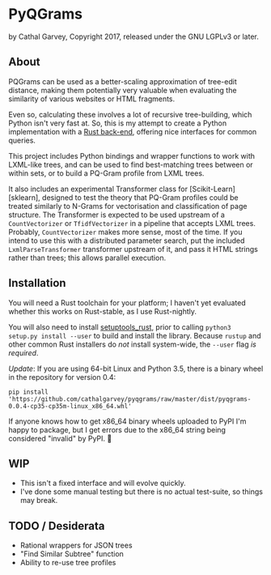 # PyQGrams
by Cathal Garvey, Copyright 2017, released under the GNU LGPLv3 or later.

## About
PQGrams can be used as a better-scaling approximation of tree-edit distance,
making them potentially very valuable when evaluating the similarity of
various websites or HTML fragments.

Even so, calculating these involves a lot of recursive tree-building,
which Python isn't very fast at. So, this is my attempt to create a Python
implementation with a [Rust back-end][rpqg], offering nice interfaces for common
queries.

This project includes Python bindings and wrapper functions to work with LXML-like
trees, and can be used to find best-matching trees between or within sets, or
to build a PQ-Gram profile from LXML trees.

It also includes an experimental Transformer class for [Scikit-Learn][sklearn],
designed to test the theory that PQ-Gram profiles could be treated similarly to
N-Grams for vectorisation and classification of page structure. The Transformer
is expected to be used upstream of a `CountVectorizer` or `TfidfVectorizer` in
a pipeline that accepts LXML trees. Probably, `CountVectorizer` makes more sense,
most of the time. If you intend to use this with a distributed parameter search,
put the included `LxmlParseTransformer` transformer upstream of it, and pass it
HTML strings rather than trees; this allows parallel execution.

## Installation

You will need a Rust toolchain for your platform; I haven't yet evaluated
whether this works on Rust-stable, as I use Rust-nightly.

You will also need to install [setuptools_rust][sutr], prior to calling
`python3 setup.py install --user` to build and install the library. Because
`rustup` and other common Rust installers do *not* install system-wide, the
`--user` flag *is required*.

*Update*: If you are using 64-bit Linux and Python 3.5, there is a binary wheel in the
repository for version 0.4:

`pip install 'https://github.com/cathalgarvey/pyqgrams/raw/master/dist/pyqgrams-0.0.4-cp35-cp35m-linux_x86_64.whl'`

If anyone knows how to get x86_64 binary wheels uploaded to PyPI I'm happy to
package, but I get errors due to the x86_64 string being considered "invalid"
by PyPI. :shrug:

## WIP
* This isn't a fixed interface and will evolve quickly.
* I've done some manual testing but there is no actual test-suite, so things
  may break.

## TODO / Desiderata

* Rational wrappers for JSON trees
* "Find Similar Subtree" function
* Ability to re-use tree profiles

[rpqg]: https://github.com/cathalgarvey/pqgrams
[sutr]: https://github.com/fafhrd91/setuptools-rust
